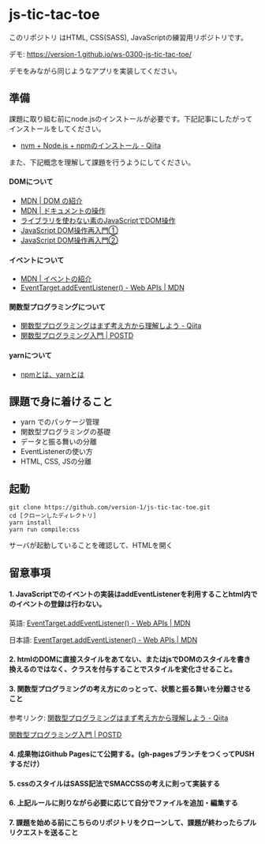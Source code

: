 # js-tic-tac-toe

このリポジトリ はHTML, CSS(SASS), JavaScriptの練習用リポジトリです。

デモ: https://version-1.github.io/ws-0300-js-tic-tac-toe/

デモをみながら同じようなアプリを実装してください。

## 準備

課題に取り組む前にnode.jsのインストールが必要です。下記記事にしたがってインストールをしてください。

- [nvm +  Node.js + npmのインストール - Qiita](https://qiita.com/sansaisoba/items/242a8ba95bf70ba179d3#mac%E3%81%AE%E5%A0%B4%E5%90%88)

また、下記概念を理解して課題を行うようにしてください。

#### DOMについて

- [MDN | DOM の紹介](https://developer.mozilla.org/ja/docs/Web/API/Document_Object_Model/Introduction)
- [MDN | ドキュメントの操作](https://developer.mozilla.org/ja/docs/Learn/JavaScript/Client-side_web_APIs/Manipulating_documents)
- [ライブラリを使わない素のJavaScriptでDOM操作](https://qiita.com/kouh/items/dfc14d25ccb4e50afe89)
- [JavaScript DOM操作再入門①](https://qiita.com/tfrcm/items/8173977de75da1b0e5e9#:~:text=DOM%E3%81%AE%E6%93%8D%E4%BD%9C%E3%81%A8%E3%81%AF,%E3%81%9F%E3%82%8A%E3%81%99%E3%82%8B%E3%81%A8%E3%81%84%E3%81%86%E4%BA%8B%E3%81%A7%E3%81%99%E3%80%82)
- [JavaScript DOM操作再入門②](https://qiita.com/tfrcm/items/1d7c3f443e235d70c73a)

#### イベントについて

- [MDN | イベントの紹介](https://developer.mozilla.org/ja/docs/Learn/JavaScript/Building_blocks/Events)
- [EventTarget.addEventListener() - Web APIs | MDN](https://developer.mozilla.org/ja/docs/Web/API/EventTarget/addEventListener)

#### 関数型プログラミングについて

- [関数型プログラミングはまず考え方から理解しよう - Qiita](https://qiita.com/stkdev/items/5c021d4e5d54d56b927c)
- [関数型プログラミング入門 | POSTD](https://postd.cc/an-introduction-to-functional-programming/)

#### yarnについて

- [npmとは、yarnとは](https://qiita.com/Hai-dozo/items/90b852ac29b79a7ea02b)

## 課題で身に着けること

- yarn でのパッケージ管理
- 関数型プログラミングの基礎
- データと振る舞いの分離
- EventListenerの使い方
- HTML, CSS, JSの分離

## 起動

```
git clone https://github.com/version-1/js-tic-tac-toe.git
cd [クローンしたディレクトリ]
yarn install
yarn run compile:css
```

サーバが起動していることを確認して、HTMLを開く

## 留意事項

#### 1. JavaScriptでのイベントの実装はaddEventListenerを利用することhtml内でのイベントの登録は行わない。

英語: [EventTarget.addEventListener() - Web APIs | MDN](https://developer.mozilla.org/en-US/docs/Web/API/EventTarget/addEventListener)

日本語: [EventTarget.addEventListener() - Web APIs | MDN](https://developer.mozilla.org/ja/docs/Web/API/EventTarget/addEventListener)

#### 2. htmlのDOMに直接スタイルをあてない、またはjsでDOMのスタイルを書き換えるのではなく、クラスを付与することでスタイルを変化させること。

#### 3. 関数型プログラミングの考え方にのっとって、状態と振る舞いを分離させること

参考リンク:
[関数型プログラミングはまず考え方から理解しよう - Qiita](https://qiita.com/stkdev/items/5c021d4e5d54d56b927c)

[関数型プログラミング入門 | POSTD](https://postd.cc/an-introduction-to-functional-programming/)

#### 4. 成果物はGithub Pagesにて公開する。(gh-pagesブランチをつくってPUSHするだけ）
#### 5. cssのスタイルはSASS記法でSMACCSSの考えに則って実装する
#### 6. 上記ルールに則りながら必要に応じて自分でファイルを追加・編集する
#### 7. 課題を始める前にこちらのリポジトリをクローンして、課題が終わったらプルリクエストを送ること

